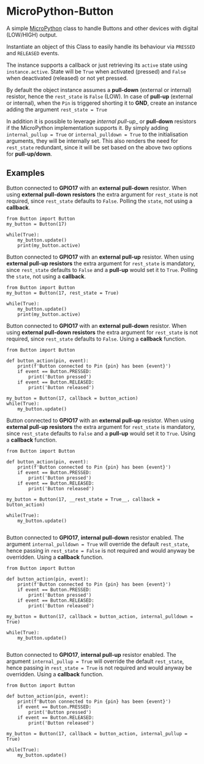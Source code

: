 # MicroPython-Button
A simple [MicroPython](https://micropython.org) class to handle Buttons and other devices with digital (LOW/HIGH) output.

Instantiate an object of this Class to easily handle its behaviour via `PRESSED` and `RELEASED` events.

The instance supports a callback or just retrieving its `active` state using `instance.active`.
State will be `True` when activated (pressed) and `False` when deactivated (released) or not yet pressed.

By default the object instance assumes a __pull-down__ (external or internal) resistor, hence the `rest_state` is `False` (LOW). In case of __pull-up__ (external or internal), when the `Pin` is triggered shorting it to __GND__, create an instance adding the argument `rest_state = True`

In addition it is possible to leverage _internal pull-up__ or __pull-down__ resistors if the MicroPython implementation supports it.
By simply adding `internal_pullup = True` or `internal_pulldown = True` to the initialisation arguments, they will be internally set.
This also renders the need for `rest_state` redundant, since it will be set based on the above two options for __pull-up/down__.

## Examples

Button connected to __GPIO17__ with an __external pull-down__ resistor.
When using __external pull-down resistors__ the extra argument for `rest_state` is not required, since `rest_state` defaults to `False`.
Polling the `state`, not using a __callback__.

```
from Button import Button
my_button = Button(17)

while(True):
    my_button.update()
    print(my_button.active)
```


Button connected to __GPIO17__ with an __external pull-up__ resistor.
When using __external pull-up resistors__ the extra argument for `rest_state` is mandatory, since `rest_state` defaults to `False` and a __pull-up__ would set it to `True`.
Polling the `state`, not using a __callback__.

```
from Button import Button
my_button = Button(17, rest_state = True)

while(True):
    my_button.update()
    print(my_button.active)
```


Button connected to __GPIO17__ with an __external pull-down__ resistor.
When using __external pull-down resistors__ the extra argument for `rest_state` is not required, since `rest_state` defaults to `False`.
Using a __callback__ function.

```
from Button import Button

def button_action(pin, event):
    print(f'Button connected to Pin {pin} has been {event}')
    if event == Button.PRESSED:
        print('Button pressed')
    if event == Button.RELEASED:
        print('Button released')

my_button = Button(17, callback = button_action)
while(True):
    my_button.update()

```

Button connected to __GPIO17__ with an __external pull-up__ resistor.
When using __external pull-up resistors__ the extra argument for `rest_state` is mandatory, since `rest_state` defaults to `False` and a __pull-up__ would set it to `True`.
Using a __callback__ function.

```
from Button import Button

def button_action(pin, event):
    print(f'Button connected to Pin {pin} has been {event}')
    if event == Button.PRESSED:
        print('Button pressed')
    if event == Button.RELEASED:
        print('Button released')

my_button = Button(17, __rest_state = True__, callback = button_action)

while(True):
    my_button.update()
  
```


Button connected to __GPIO17__, __internal pull-down__ resistor enabled.
The argument `internal_pulldown = True` will override the default `rest_state`, hence passing in `rest_state = False` is not required and would anyway be overridden.
Using a __callback__ function.
```
from Button import Button

def button_action(pin, event):
    print(f'Button connected to Pin {pin} has been {event}')
    if event == Button.PRESSED:
        print('Button pressed')
    if event == Button.RELEASED:
        print('Button released')

my_button = Button(17, callback = button_action, internal_pulldown = True)

while(True):
    my_button.update()
  
```

Button connected to __GPIO17__, __internal pull-up__ resistor enabled.
The argument `internal_pullup = True` will override the default `rest_state`, hence passing in `rest_state = True` is not required and would anyway be overridden.
Using a __callback__ function.
```
from Button import Button

def button_action(pin, event):
    print(f'Button connected to Pin {pin} has been {event}')
    if event == Button.PRESSED:
        print('Button pressed')
    if event == Button.RELEASED:
        print('Button released')

my_button = Button(17, callback = button_action, internal_pullup = True)

while(True):
    my_button.update()
  
```